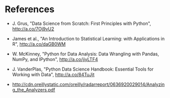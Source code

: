 # References

* J. Grus, "Data Science from Scratch: First Principles with Python", http://a.co/7Oj9vU2

* James et al., "An Introduction to Statistical Learning: with Applications in R", http://a.co/daGB0WM

* W. McKinney, "Python for Data Analysis: Data Wrangling with Pandas, NumPy, and IPython", http://a.co/jjyLTF4

* J. VanderPlas, "Python Data Science Handbook: Essential Tools for Working with Data", http://a.co/84TuJjt

* http://cdn.oreillystatic.com/oreilly/radarreport/0636920029014/Analyzing_the_Analyzers.pdf


